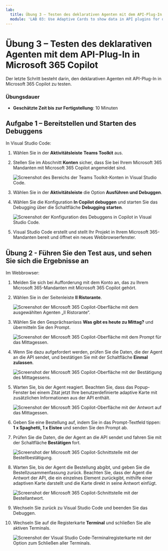 ```yaml
---
lab:
  title: Übung 3 – Testen des deklarativen Agenten mit dem API-Plug-In in Microsoft 365 Copilot
  module: 'LAB 03: Use Adaptive Cards to show data in API plugins for declarative agents'
---
```


# Übung 3 – Testen des deklarativen Agenten mit dem API-Plug-In in Microsoft 365 Copilot

Der letzte Schritt besteht darin, den deklarativen Agenten mit API-Plug-In in Microsoft 365 Copilot zu testen.

### Übungsdauer

- **Geschätzte Zeit bis zur Fertigstellung**: 10 Minuten

## Aufgabe 1 – Bereitstellen und Starten des Debuggens

In Visual Studio Code:

1. Wählen Sie in der **Aktivitätsleiste** **Teams Toolkit** aus.
1. Stellen Sie im Abschnitt **Konten** sicher, dass Sie bei Ihrem Microsoft 365 Mandanten mit Microsoft 365 Copilot angemeldet sind.

    ![Screenshot des Bereichs der Teams Toolkit-Konten in Visual Studio Code.](../media/LAB_03/3-teams-toolkit-accounts.png)

1. Wählen Sie in der **Aktivitätsleiste** die Option **Ausführen und Debuggen**.
1. Wählen Sie die Konfiguration **In Copilot debuggen** und starten Sie das Debugging über die Schaltfläche **Debugging starten**.  

    ![Screenshot der Konfiguration des Debuggens in Copilot in Visual Studio Code.](../media/LAB_03/3-visual-studio-code-start-debugging.png)

1. Visual Studio Code erstellt und stellt Ihr Projekt in Ihrem Microsoft 365-Mandanten bereit und öffnet ein neues Webbrowserfenster.

## Übung 2 - Führen Sie den Test aus, und sehen Sie sich die Ergebnisse an

Im Webbrowser:

1. Melden Sie sich bei Aufforderung mit dem Konto an, das zu Ihrem Microsoft 365-Mandanten mit Microsoft 365 Copilot gehört.
1. Wählen Sie in der Seitenleiste **Il Ristorante**.

    ![Screenshot der Microsoft 365 Copilot-Oberfläche mit dem ausgewählten Agenten „Il Ristorante“.](../media/LAB_03/3-copilot-select-agent.png)

1. Wählen Sie den Gesprächsanlass **Was gibt es heute zu Mittag?** und übermitteln Sie den Prompt.

    ![Screenshot der Microsoft 365 Copilot-Oberfläche mit dem Prompt für das Mittagessen.](../media/LAB_03/3-copilot-lunch-prompt.png)

1. Wenn Sie dazu aufgefordert werden, prüfen Sie die Daten, die der Agent an die API sendet, und bestätigen Sie mit der Schaltfläche **Einmal zulassen**.

    ![Screenshot der Microsoft 365 Copilot-Oberfläche mit der Bestätigung des Mittagessens.](../media/LAB_03/3-copilot-lunch-confirm.png)

1. Warten Sie, bis der Agent reagiert. Beachten Sie, dass das Popup-Fenster bei einem Zitat jetzt Ihre benutzerdefinierte adaptive Karte mit zusätzlichen Informationen aus der API enthält.

    ![Screenshot der Microsoft 365 Copilot-Oberfläche mit der Antwort auf das Mittagessen.](../media/LAB_03/3-copilot-lunch-response.png)

1. Geben Sie eine Bestellung auf, indem Sie in das Prompt-Textfeld tippen: **1 x Spaghetti, 1 x Eistee** und senden Sie den Prompt ab.
1. Prüfen Sie die Daten, die der Agent an die API sendet und fahren Sie mit der Schaltfläche **Bestätigen** fort.

    ![Screenshot der Microsoft 365 Copilot-Schnittstelle mit der Bestellbestätigung.](../media/LAB_03/3-copilot-order-confirm.png)

1. Warten Sie, bis der Agent die Bestellung abgibt, und geben Sie die Bestellzusammenfassung zurück. Beachten Sie, dass der Agent die Antwort der API, die ein einzelnes Element zurückgibt, mithilfe einer adaptiven Karte darstellt und die Karte direkt in seine Antwort einfügt.

    ![Screenshot der Microsoft 365 Copilot-Schnittstelle mit der Bestellantwort.](../media/LAB_03/3-copilot-order-response.png)

1. Wechseln Sie zurück zu Visual Studio Code und beenden Sie das Debuggen.
1. Wechseln Sie auf die Registerkarte **Terminal** und schließen Sie alle aktiven Terminals.

    ![Screenshot der Visual Studio Code-Terminalregisterkarte mit der Option zum Schließen aller Terminals.](../media/LAB_03/3-visual-studio-code-close-terminal.png)
